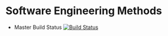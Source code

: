 # Software Engineering Methods

- Master Build Status [![Build Status](https://travis-ci.org/LewisGreeb/sem.svg?branch=master)](https://travis-ci.org/LewisGreeb/sem)